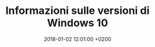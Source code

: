 ---
title: Informazioni sulle versioni di Windows 10
date: 2018-01-02 12:01:00 +0200
published: true
layout: externalpost
image: 'https://marzorati.co/img/windows.png'
share-img: 'https://marzorati.co/img/windows.png'
redirect_url: https://technet.microsoft.com/it-it/windows/release-info.aspx
categories:
  - Windows
tags:
  - cb
  - cbb
  - windows
  - canale
  - semestrale
  - aggiornamenti
  - update
---